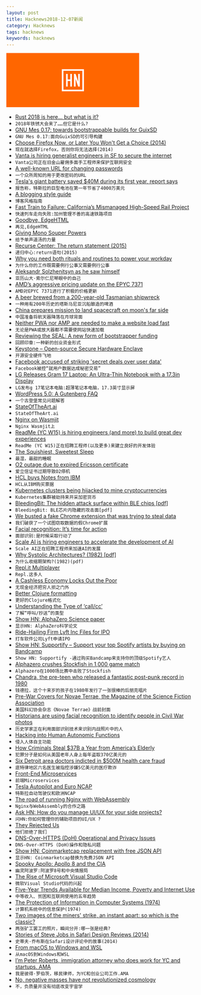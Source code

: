 ```yaml
---
layout: post
title: Hacknews2018-12-07新闻
category: Hacknews
tags: hacknews
keywords: hacknews
---
```


![haccknews-banner](/assets/image/hacknews-banner.jpg)

- [Rust 2018 is here… but what is it?](https://hacks.mozilla.org/2018/12/rust-2018-is-here?)
- `2018年铁锈大会来了……但它是什么?`
- [GNU Mes 0.17: towards bootstrappable builds for GuixSD](http://lists.gnu.org/archive/html/info-gnu/2018-08/msg00006.html)
- `GNU Mes 0.17:面向GuixSD的可引导构建`
- [Choose Firefox Now, or Later You Won&#39;t Get a Choice (2014)](https://robert.ocallahan.org/2014/08/choose-firefox-now-or-later-you-wont.html)
- `现在就选择Firefox，否则你将无法选择(2014)`
- [Vanta is hiring generalist engineers in SF to secure the internet](https://www.keyvalues.com/vanta)
- `Vanta公司正在旧金山雇佣多面手工程师来保护互联网安全`
- [A well-known URL for changing passwords](https://github.com/WICG/change-password-url)
- `一个众所周知的用于更改密码的URL`
- [Tesla&#39;s giant battery saved $40M during its first year, report says](https://electrek.co/2018/12/06/tesla-battery-report/)
- `报告称，特斯拉的巨型电池在第一年节省了4000万美元`
- [A blogging style guide](https://robertheaton.com/2018/12/06/a-blogging-style-guide/)
- `博客风格指南`
- [Fast Train to Failure: California’s Mismanaged High-Speed Rail Project](https://www.city-journal.org/californias-high-speed-rail-project)
- `快速列车走向失败:加州管理不善的高速铁路项目`
- [Goodbye, EdgeHTML](https://blog.mozilla.org/blog/2018/12/06/goodbye-edge/)
- `再见,EdgeHTML`
- [Giving Mono Souper Powers](https://www.mono-project.com/news/2018/12/06/souper/)
- `给予单声道汤的力量`
- [Recurse Center: The return statement (2015)](https://thewebivore.com/recurse-center-return-statement/)
- `递归中心:return语句(2015)`
- [Why you need both rituals and routines to power your workday](https://blog.rescuetime.com/workplace-routines-and-rituals/)
- `为什么你的工作既需要例行公事又需要例行公事`
- [Aleksandr Solzhenitsyn as he saw himself](https://www.the-tls.co.uk/articles/public/solzhenitsyn-as-he-saw-himself/)
- `亚历山大·索尔仁尼琴眼中的自己`
- [AMD’s aggressive pricing update on the EPYC 7371](https://www.servethehome.com/amd-epyc-7371-pricing-update-an-insane-value/)
- `AMD对EPYC 7371进行了积极的价格更新`
- [A beer brewed from a 200-year-old Tasmanian shipwreck](http://www.bbc.com/travel/story/20181206-a-beer-brewed-from-an-old-tasmanian-shipwreck)
- `一种用有200年历史的塔斯马尼亚沉船酿造的啤酒`
- [China prepares mission to land spacecraft on moon&#39;s far side](https://phys.org/news/2018-12-china-mission-spacecraft-moon-side.html)
- `中国准备将航天器降落在月球背面`
- [Neither PWA nor AMP are needed to make a website load fast](http://tonsky.me/blog/pwa/)
- `无论是PWA或放大器都不需要使网站快速加载`
- [Reviewing the SEAL: A new form of bootstrapper funding](https://medium.com/swlh/the-cost-of-raising-earnest-a-review-of-earnest-capitals-shared-earnings-agreement-seal-2cf68c099ddc)
- `回顾印章:一种新的创业资金形式`
- [Keystone – Open-source Secure Hardware Enclave](https://keystone-enclave.org)
- `开源安全硬件飞地`
- [Facebook accused of striking &#39;secret deals over user data&#39;](https://www.bbc.com/news/technology-46456695)
- `Facebook被控“就用户数据达成秘密交易”`
- [LG Releases Gram 17 Laptop: An Ultra-Thin Notebook with a 17.3in Display](https://www.anandtech.com/show/13681/lg-gram-17-available-ultra-thin-laptop-with-a-17-inch-display)
- `LG发布g 17笔记本电脑:超薄笔记本电脑，17.3英寸显示屏`
- [WordPress 5.0: A Gutenberg FAQ](https://ma.tt/2018/11/a-gutenberg-faq/)
- `一个古登堡常见问题解答`
- [StateOfTheArt.ai](https://www.stateoftheart.ai/)
- `StateOfTheArt.ai`
- [Nginx on Wasmjit](https://www.wasmjit.org/blog/nginx-on-wasmjit.html)
- `Nginx Wasmjit上`
- [ReadMe (YC W15) is hiring engineers (and more) to build great dev experiences](https://readme.io/careers/)
- `ReadMe (YC W15)正在招聘工程师(以及更多)来建立良好的开发体验`
- [The Squishiest, Sweetest Sleep](https://www.nytimes.com/2018/12/06/style/water-bed-founder.html)
- `最湿，最甜的睡眠`
- [O2 outage due to expired Ericsson certificate](https://www.ericsson.com/en/press-releases/2018/12/update-on-software-issue-impacting-certain-customers)
- `爱立信证书过期导致O2停机`
- [HCL buys Notes from IBM](https://www.theregister.co.uk/2018/12/07/hcl_18bn_ibm_software/)
- `HCL从IBM购买票据`
- [Kubernetes clusters being hijacked to mine cryptocurrencies](https://blog.binaryedge.io/2018/12/06/kubernetes-being-hijacked-worldwide/)
- `Kubernetes集群被劫持来开采加密货币`
- [BleedingBit: The hidden attack surface within BLE chips [pdf]](https://go.armis.com/hubfs/BLEEDINGBIT%20-%20Technical%20White%20Paper.pdf)
- `BleedingBit: BLE芯片内隐藏的攻击面[pdf]`
- [We busted a fake Chrome extension that was trying to steal data](https://www.extrahop.com/company/blog/2018/fake-chrome-extension-threat-hunt/)
- `我们破获了一个试图窃取数据的假Chrome扩展`
- [Facial recognition: It’s time for action](https://blogs.microsoft.com/on-the-issues/2018/12/06/facial-recognition-its-time-for-action/)
- `面部识别:是时候采取行动了`
- [Scale AI is hiring engineers to accelerate the development of AI](https://scale.ai/about#jobs)
- `Scale AI正在招聘工程师来加速AI的发展`
- [Why Systolic Architectures? (1982) [pdf]](http://www.eecs.harvard.edu/~htk/publication/1982-kung-why-systolic-architecture.pdf)
- `为什么收缩期架构?(1982)(pdf)`
- [Repl.it Multiplayer](https://repl.it/site/blog/multi)
- `Repl.这多人`
- [A Cashless Economy Locks Out the Poor](https://www.nytimes.com/2018/12/06/nyregion/how-the-cashless-economy-shuts-out-the-poor.html)
- `无现金经济把穷人拒之门外`
- [Better Clojure formatting](http://tonsky.me/blog/clojurefmt)
- `更好的Clojure格式化`
- [Understanding the Type of ‘call/cc’](https://www.leafac.com/prose/understanding-the-type-of-call-cc/)
- `了解“呼叫/抄送”的类型`
- [Show HN: AlphaZero Science paper](https://deepmind.com/blog/alphazero-shedding-new-light-grand-games-chess-shogi-and-go/)
- `显示HN: AlphaZero科学论文`
- [Ride-Hailing Firm Lyft Inc Files for IPO](https://www.reuters.com/article/us-lyft-ipo/ride-hailing-firm-lyft-inc-files-for-ipo-idUSKBN1O51AA)
- `打车软件公司Lyft申请IPO`
- [Show HN: Supportify – Support your top Spotify artists by buying on Bandcamp](https://tomduncalf.github.io/supportify/)
- `Show HN: Supportify -通过购买Bandcamp来支持你的顶级Spotify艺人`
- [Alphazero crushes Stockfish in 1,000 game match](https://www.chess.com/news/view/updated-alphazero-crushes-stockfish-in-new-1-000-game-match)
- `Alphazero在1000场比赛中击败了Stockfish`
- [Chandra, the pre-teen who released a fantastic post-punk record in 1980](https://dangerousminds.net/comments/meet_chandra_the_pre-teen_who_released_a_fantastic_post-punk_record_in_1980)
- `钱德拉，这个十来岁的孩子在1980年发行了一张很棒的后朋克唱片`
- [Pre-War Covers for Novae Terrae, the Magazine of the Science Fiction Association](http://www.htspweb.co.uk/fandf/romart/het/fanart.htm)
- `美国科幻协会杂志《Novae Terrae》战前封面`
- [Historians are using facial recognition to identify people in Civil War photos](https://slate.com/technology/2018/11/civil-war-photo-sleuth-facial-recognition.html)
- `历史学家正在利用面部识别技术来识别内战照片中的人`
- [Hacking into Human Autonomic Functions](https://www.sciencedirect.com/science/article/pii/S1053811918300673)
- `侵入人体自主功能`
- [How Criminals Steal $37B a Year from America’s Elderly](https://www.bloomberg.com/news/features/2018-05-03/america-s-elderly-are-losing-37-billion-a-year-to-fraud)
- `犯罪分子是如何从美国老年人身上每年盗取370亿美元的`
- [Six Detroit area doctors indicted in $500M health care fraud](http://www.fox2detroit.com/news/local-news/six-detroit-area-doctors-indicted-in-500m-health-care-fraud)
- `底特律地区六名医生被指控涉嫌5亿美元的医疗欺诈`
- [Front-End Microservices](https://jobs.zalando.com/tech/blog/front-end-micro-services/)
- `前端Microservices`
- [Tesla Autopilot and Euro NCAP](https://www.autoevolution.com/news/the-trashing-of-tesla-autopilot-by-euro-ncap-129683.html)
- `特斯拉自动驾驶仪和欧洲NCAP`
- [The road of running Nginx with WebAssembly](https://medium.com/@syrusakbary/running-nginx-with-webassembly-6353c02c08ac)
- `Nginx与WebAssembly的合作之路`
- [Ask HN: How do you manage UI/UX for your side projects?](item?id=18627530)
- `问HN:你如何管理你的辅助项目的UI/UX ?`
- [They Rejected Us](https://rejected.us)
- `他们拒绝了我们`
- [DNS-Over-HTTPS (DoH) Operational and Privacy Issues](https://www.ietf.org/blog/doh-operational-and-privacy-issues/)
- `DNS-Over-HTTPS (DoH)操作和隐私问题`
- [Show HN: Coinmarketcap replacement with free JSON API](http://cryptomarketplot.com)
- `显示HN: Coinmarketcap替换为免费JSON API`
- [Spooky Apollo: Apollo 8 and the CIA](http://www.thespacereview.com/article/3617/1)
- `幽灵阿波罗:阿波罗8号和中央情报局`
- [The Rise of Microsoft Visual Studio Code](https://triplebyte.com/blog/editor-report-the-rise-of-visual-studio-code)
- `微软Visual Studio代码的兴起`
- [Five-Year Trends Available for Median Income, Poverty and Internet Use](https://www.census.gov/newsroom/press-releases/2018/2013-2017-acs-5year.html)
- `中等收入、贫困和互联网使用的五年趋势`
- [The Protection of Information in Computer Systems (1974)](https://www.cs.virginia.edu/~evans/cs551/saltzer/)
- `计算机系统中的信息保护(1974)`
- [Two images of the miners&#39; strike, an instant apart: so which is the classic?](https://www.theguardian.com/artanddesign/2018/dec/06/photographers-scrum-winning-image-picture)
- `两张矿工罢工的照片，瞬间分开:哪一张是经典?`
- [Stories of Steve Jobs in Safari Design Reviews (2014)](https://donmelton.com/2014/04/10/memories-of-steve/)
- `史蒂夫·乔布斯在Safari设计评论中的故事(2014)`
- [From macOS to Windows and WSL](https://blog.questionable.services/article/accidentally-macos-wsl-windows-development/)
- `从macOS到Windows和WSL`
- [I’m Peter Roberts, immigration attorney who does work for YC and startups.  AMA](item?id=18629299)
- `我是彼得·罗伯茨，移民律师，为YC和创业公司工作.AMA`
- [No, negative masses have not revolutionized cosmology](http://backreaction.blogspot.com/2018/12/no-negative-masses-have-not.html)
- `不，负质量并没有彻底改变宇宙学`

